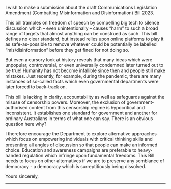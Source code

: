 I wish to make a submission about the draft Communications Legislation Amendment (Combatting Misinformation and
Disinformation) Bill 2023.

This bill tramples on freedom of speech by compelling big tech to silence discussion which – even unintentionally – causes “harm”
to such a broad range of targets that almost anything can be construed as such. This bill defines no clear standard, but instead
relies upon online platforms to play it as safe-as-possible to remove whatever could be potentially be labelled
“mis/disinformation” before they get fined for not doing so.

But even a cursory look at history reveals that many ideas which were unpopular, controversial, or even universally condemned
later turned out to be true! Humanity has not become infallible since then and people still make mistakes. Just recently, for
example, during the pandemic, there are many instances of so-called facts which even governmental departments were later
forced to back-track on.

This bill is lacking in clarity, accountability as well as safeguards against the misuse of censorship powers. Moreover, the
exclusion of government-authorised content from this censorship regime is hypocritical and inconsistent. It establishes one
standard for government and another for ordinary Australians in terms of what one can say. There is an obvious question here why?

I therefore encourage the Department to explore alternative approaches which focus on empowering individuals with critical
thinking skills and presenting all angles of discussion so that people can make an informed choice. Education and awareness
campaigns are preferable to heavy-handed regulation which infringe upon fundamental freedoms. This Bill needs to focus on
other alternatives if we are to preserve any semblance of democracy - a democracy which is surreptitiously being dissolved.

Yours sincerely,


-----


